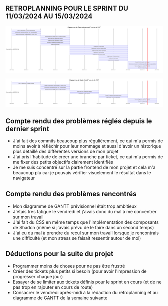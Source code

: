 ## RETROPLANNING POUR LE SPRINT DU 11/03/2024 AU 15/03/2024

![](img/diagramme_de_gantt_previsionnel.svg)

![](img/diagramme_de_gantt_effectif.svg)


## Compte rendu des problèmes réglés depuis le dernier sprint

- J'ai fait des commits beaucoup plus régulièrement, ce qui m'a permis de moins avoir à réfléchir pour leur nommage et aussi d'avoir un historique plus détaillé des différentes versions de mon projet
- J'ai pris l'habitude de créer une branche par ticket, ce qui m'a permis de me fixer des petits objectifs clairement identifiés
- Je me suis concentré sur la partie frontend de mon projet et cela m'a beaucoup plu car je pouvais vérifier visuelement le résultat dans le navigateur


## Compte rendu des problèmes rencontrés

- Mon diagramme de GANTT prévisionnel était trop ambitieux
- J'étais très fatigué le vendredi et j'avais donc du mal à me concentrer sur mon travail
- J'ai fait du CSS en même temps que l'implémentation des composants de Shadcn (même si j'avais prévu de le faire dans un second temps)
- J'ai eu du mal à prendre du recul sur mon travail lorsque je rencontrais une difficulté (et mon stress se faisait ressentir autour de moi)


## Déductions pour la suite du projet

- Programmer moins de choses pour ne pas être frustré
- Créer des tickets plus petits si besoin (pour avoir l'impression de progresser chaque jour)
- Essayer de se limiter aux tickets définis pour le sprint en cours (et de ne pas trop en rajouter en cours de route)
- Consacrer le vendredi après-midi à la rédaction du retroplanning et au diagramme de GANTT de la semaine suivante
